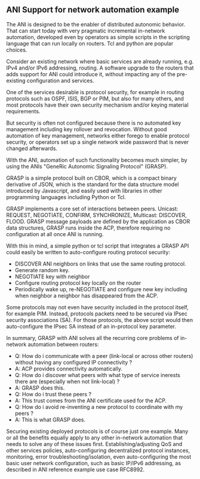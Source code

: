 ANI Support for network automation example
------------------------------------------

The ANI is designed to be the enabler of distributed autonomic
behavior. That can start today with very pragmatic incremental
in-network automation, developed even by operators as simple 
scripts in the scripting language that can run locally on
routers. Tcl and python are popular choices.

Consider an existing network where basic services are already running,
e.g. IPv4 and/or IPv6 addressing, routing. A software upgrade to
the routers that adds support for ANI could introduce it, without
impacting any of the pre-existing configuration and services.

One of the services desirable is protocol security, for example in
routing protocols such as OSPF, ISIS, BGP or PIM, but also for many others,
and most protocols have their own security mechanism and/or keying material
requirements.

But security is often not configured because there is no automated
key management including key rollover and revocation. Without good
automation of key management, networks either forego to enable protocol
security, or operators set up a single network wide password that is
never changed afterwards.

With the ANI, automation of such functionality becomes much simpler,
by using the ANIs "GeneRic Autonomic Signaling Protocol" (GRASP).

GRASP is a simple protocol built on CBOR, which is a compact binary
derivative of JSON, which is the standard for the data structure model introduced
by Javascript, and easily used with libraries in other programming languages
including Python or Tcl.

GRASP implements a core set of interactions between peers. Unicast:
REQUEST, NEGOTIATE, CONFIRM, SYNCHRONIZE, Multicast: DISCOVER, FLOOD. 
GRASP message payloads are defined by the application as CBOR data structures,
GRASP runs inside the ACP, therefore requiring no configuration at all once
ANI is running.

With this in mind, a simple python or tcl script that integrates a GRASP API
could easily be written to auto-configure routing protocol security:

-   DISCOVER ANI neighbors on links that use the same routing protocol.
-   Generate random key.
-   NEGOTIATE key with neighbor
-   Configure routing protocol key locally on the router
-   Periodically wake up, re-NEGOTIATE and configure new key including
    when neighbor a neighbor has disappeared from the ACP.

Some protocols may not even have security included in the protocol itself, for example PIM.
Instead, protocols packets need to be secured via IPsec security associations (SA).
For those protocols, the above script would then auto-configure the IPsec SA
instead of an in-protocol key parameter.

In summary, GRASP with ANI solves all the recurring core problems of
in-network automation between routers:

-   Q: How do i communicate with a peer (link-local or across other routers)
    without having any configured IP connectivity ?
-   A: ACP provides connectivity automatically.
-   Q: How do i discover what peers with what type of service inerests there are
    (especially when not link-local) ?
-   A: GRASP does this.
-   Q: How do i trust these peers ?
-   A: This trust comes from the ANI certificate used for the ACP.
-   Q: How do i avoid re-inventing a new protocol to coordinate with my peers ?
-   A: This is what GRASP does.

Securing existing deployed protocols is of course just one example.
Many or all the benefits equally apply to any other in-network automation
that needs to solve any of these issues first. Establishing/adjusting QoS and other services policies,
auto-configuring decentralized protocol instances, monitoring, error troubleshooting/isolation, even auto-configuring the most basic user network configuration, such as basic IP/IPv6 addressing, as described in ANI reference example use case RFC8992.


